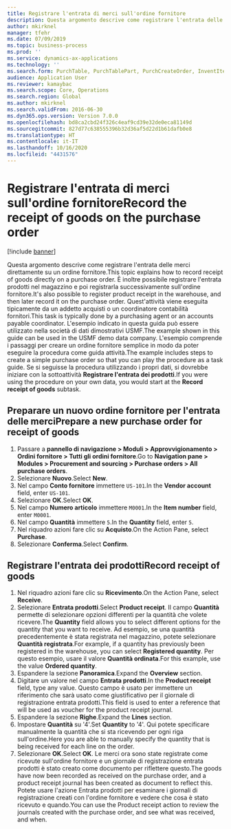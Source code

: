 ```yaml
---
title: Registrare l'entrata di merci sull'ordine fornitore
description: Questa argomento descrive come registrare l'entrata delle merci direttamente su un ordine fornitore.
author: mkirknel
manager: tfehr
ms.date: 07/09/2019
ms.topic: business-process
ms.prod: ''
ms.service: dynamics-ax-applications
ms.technology: ''
ms.search.form: PurchTable, PurchTablePart, PurchCreateOrder, InventItemIdLookupPurchase, PurchEditLines
audience: Application User
ms.reviewer: kamaybac
ms.search.scope: Core, Operations
ms.search.region: Global
ms.author: mkirknel
ms.search.validFrom: 2016-06-30
ms.dyn365.ops.version: Version 7.0.0
ms.openlocfilehash: bd8ca2cbd24f326c4eaf9cd39e32de0eca81149d
ms.sourcegitcommit: 827d77c638555396b32d36af5d22d1b61dafb0e8
ms.translationtype: HT
ms.contentlocale: it-IT
ms.lasthandoff: 10/16/2020
ms.locfileid: "4431576"
---
```

# <a name="record-the-receipt-of-goods-on-the-purchase-order"></a><span data-ttu-id="3ee2a-103">Registrare l'entrata di merci sull'ordine fornitore</span><span class="sxs-lookup"><span data-stu-id="3ee2a-103">Record the receipt of goods on the purchase order</span></span>

[!include [banner](../../includes/banner.md)]

<span data-ttu-id="3ee2a-104">Questa argomento descrive come registrare l'entrata delle merci direttamente su un ordine fornitore.</span><span class="sxs-lookup"><span data-stu-id="3ee2a-104">This topic explains how to record receipt of goods directly on a purchase order.</span></span> <span data-ttu-id="3ee2a-105">È inoltre possibile registrare l'entrata prodotti nel magazzino e poi registrarla successivamente sull'ordine fornitore.</span><span class="sxs-lookup"><span data-stu-id="3ee2a-105">It's also possible to register product receipt in the warehouse, and then later record it on the purchase order.</span></span> <span data-ttu-id="3ee2a-106">Quest'attività viene eseguita tipicamente da un addetto acquisti o un coordinatore contabilità fornitori.</span><span class="sxs-lookup"><span data-stu-id="3ee2a-106">This task is typically done by a purchasing agent or an accounts payable coordinator.</span></span> <span data-ttu-id="3ee2a-107">L'esempio indicato in questa guida può essere utilizzato nella società di dati dimostrativi USMF.</span><span class="sxs-lookup"><span data-stu-id="3ee2a-107">The example shown in this guide can be used in the USMF demo data company.</span></span> <span data-ttu-id="3ee2a-108">L'esempio comprende i passaggi per creare un ordine fornitore semplice in modo da poter eseguire la procedura come guida attività.</span><span class="sxs-lookup"><span data-stu-id="3ee2a-108">The example includes steps to create a simple purchase order so that you can play the procedure as a task guide.</span></span> <span data-ttu-id="3ee2a-109">Se si seguisse la procedura utilizzando i propri dati, si dovrebbe iniziare con la sottoattività **Registrare l'entrata dei prodotti**.</span><span class="sxs-lookup"><span data-stu-id="3ee2a-109">If you were using the procedure on your own data, you would start at the **Record receipt of goods** subtask.</span></span>


## <a name="prepare-a-new-purchase-order-for-receipt-of-goods"></a><span data-ttu-id="3ee2a-110">Preparare un nuovo ordine fornitore per l'entrata delle merci</span><span class="sxs-lookup"><span data-stu-id="3ee2a-110">Prepare a new purchase order for receipt of goods</span></span>
1. <span data-ttu-id="3ee2a-111">Passare a **pannello di navigazione > Moduli > Approvvigionamento > Ordini fornitore > Tutti gli ordini fornitore**.</span><span class="sxs-lookup"><span data-stu-id="3ee2a-111">Go to **Navigation pane > Modules > Procurement and sourcing > Purchase orders > All purchase orders**.</span></span>
2. <span data-ttu-id="3ee2a-112">Selezionare **Nuovo**.</span><span class="sxs-lookup"><span data-stu-id="3ee2a-112">Select **New**.</span></span>
3. <span data-ttu-id="3ee2a-113">Nel campo **Conto fornitore** immettere `US-101`.</span><span class="sxs-lookup"><span data-stu-id="3ee2a-113">In the **Vendor account** field, enter `US-101`.</span></span>
4. <span data-ttu-id="3ee2a-114">Selezionare **OK**.</span><span class="sxs-lookup"><span data-stu-id="3ee2a-114">Select **OK**.</span></span>
5. <span data-ttu-id="3ee2a-115">Nel campo **Numero articolo** immettere `M0001`.</span><span class="sxs-lookup"><span data-stu-id="3ee2a-115">In the **Item number** field, enter `M0001`.</span></span>
6. <span data-ttu-id="3ee2a-116">Nel campo **Quantità** immettere `5`.</span><span class="sxs-lookup"><span data-stu-id="3ee2a-116">In the **Quantity** field, enter `5`.</span></span>
7. <span data-ttu-id="3ee2a-117">Nel riquadro azioni fare clic su **Acquisto**.</span><span class="sxs-lookup"><span data-stu-id="3ee2a-117">On the Action Pane, select **Purchase**.</span></span>
8. <span data-ttu-id="3ee2a-118">Selezionare **Conferma**.</span><span class="sxs-lookup"><span data-stu-id="3ee2a-118">Select **Confirm**.</span></span>

## <a name="record-receipt-of-goods"></a><span data-ttu-id="3ee2a-119">Registrare l'entrata dei prodotti</span><span class="sxs-lookup"><span data-stu-id="3ee2a-119">Record receipt of goods</span></span>
1. <span data-ttu-id="3ee2a-120">Nel riquadro azioni fare clic su **Ricevimento**.</span><span class="sxs-lookup"><span data-stu-id="3ee2a-120">On the Action Pane, select **Receive**.</span></span>
2. <span data-ttu-id="3ee2a-121">Selezionare **Entrata prodotti**.</span><span class="sxs-lookup"><span data-stu-id="3ee2a-121">Select **Product receipt**.</span></span> <span data-ttu-id="3ee2a-122">Il campo **Quantità** permette di selezionare opzioni differenti per la quantità che volete ricevere.</span><span class="sxs-lookup"><span data-stu-id="3ee2a-122">The **Quantity** field allows you to select different options for the quantity that you want to receive.</span></span> <span data-ttu-id="3ee2a-123">Ad esempio, se una quantità precedentemente è stata registrata nel magazzino, potete selezionare **Quantità registrata**.</span><span class="sxs-lookup"><span data-stu-id="3ee2a-123">For example, if a quantity has previously been registered in the warehouse, you can select **Registered quantity**.</span></span> <span data-ttu-id="3ee2a-124">Per questo esempio, usare il valore **Quantità ordinata**.</span><span class="sxs-lookup"><span data-stu-id="3ee2a-124">For this example, use the value **Ordered quantity**.</span></span>
3. <span data-ttu-id="3ee2a-125">Espandere la sezione **Panoramica**.</span><span class="sxs-lookup"><span data-stu-id="3ee2a-125">Expand the **Overview** section.</span></span>
4. <span data-ttu-id="3ee2a-126">Digitare un valore nel campo **Entrata prodotti**.</span><span class="sxs-lookup"><span data-stu-id="3ee2a-126">In the **Product receipt** field, type any value.</span></span> <span data-ttu-id="3ee2a-127">Questo campo è usato per immettere un riferimento che sarà usato come giustificativo per il giornale di registrazione entrata prodotti.</span><span class="sxs-lookup"><span data-stu-id="3ee2a-127">This field is used to enter a reference that will be used as voucher for the product receipt journal.</span></span>  
5. <span data-ttu-id="3ee2a-128">Espandere la sezione **Righe**.</span><span class="sxs-lookup"><span data-stu-id="3ee2a-128">Expand the **Lines** section.</span></span>
6. <span data-ttu-id="3ee2a-129">Impostare **Quantità** su '4'.</span><span class="sxs-lookup"><span data-stu-id="3ee2a-129">Set **Quantity** to '4'.</span></span> <span data-ttu-id="3ee2a-130">Qui potete specificare manualmente la quantità che si sta ricevendo per ogni riga sull'ordine.</span><span class="sxs-lookup"><span data-stu-id="3ee2a-130">Here you are able to manually specify the quantity that is being received for each line on the order.</span></span>  
7. <span data-ttu-id="3ee2a-131">Selezionare **OK**.</span><span class="sxs-lookup"><span data-stu-id="3ee2a-131">Select **OK**.</span></span> <span data-ttu-id="3ee2a-132">Le merci ora sono state registrate come ricevute sull'ordine fornitore e un giornale di registrazione entrata prodotti è stato creato come documento per riflettere questo.</span><span class="sxs-lookup"><span data-stu-id="3ee2a-132">The goods have now been recorded as received on the purchase order, and a product receipt journal has been created as document to reflect this.</span></span> <span data-ttu-id="3ee2a-133">Potete usare l'azione Entrata prodotti per esaminare i giornali di registrazione creati con l'ordine fornitore e vedere che cosa è stato ricevuto e quando.</span><span class="sxs-lookup"><span data-stu-id="3ee2a-133">You can use the Product receipt action to review the journals created with the purchase order, and see what was received, and when.</span></span>  

